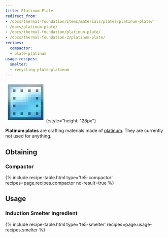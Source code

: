 ```yaml
---
title: Platinum Plate
redirect_from:
- /docs/thermal-foundation/items/materials/plates/platinum-plate/
- /docs/platinum-plate/
- /docs/thermal-foundation/platinum-plate/
- /docs/thermal-foundation-2/platinum-plate/
recipes:
  compactor:
  - plate-platinum
usage-recipes:
  smelter:
  - recycling-plate-platinum
---
```


![Platinum plate](/assets/images/thermal-foundation-2/plate-platinum.png){:style="height: 128px"}


**Platinum plates** are crafting materials made of
[platinum](/docs/1.12/thermal-foundation-2/platinum-ingot/). They are currently not used for anything.


Obtaining
---------

### Compactor
{% include recipe-table.html type='te5-compactor' recipes=page.recipes.compactor no-result=true %}


Usage
-----

### Induction Smelter ingredient
{% include recipe-table.html type='te5-smelter' recipes=page.usage-recipes.smelter %}
